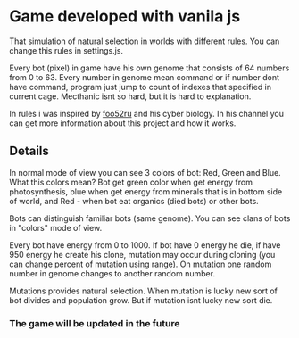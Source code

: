 # Game developed with vanila js

That simulation of natural selection in worlds with different rules. You can change this rules in settings.js.

Every bot (pixel) in game have his own genome that consists of 64 numbers from 0 to 63. Every number in genome mean command or if number dont have command, program just jump to count of indexes that specified in current cage. Mecthanic isnt so hard, but it is hard to explanation.

In rules i was inspired by [foo52ru](https://www.youtube.com/@foo52ru) and his cyber biology. In his channel you can get more information about this project and how it works.

## Details

In normal mode of view you can see 3 colors of bot: Red, Green and Blue. What this colors mean? Bot get green color when get energy from photosynthesis, blue when get energy from minerals that is in bottom side of world, and Red - when bot eat organics (died bots) or other bots.

Bots can distinguish familiar bots (same genome). You can see clans of bots in "colors" mode of view.

Every bot have energy from 0 to 1000. If bot have 0 energy he die, if have 950 energy he create his clone, mutation may occur during cloning (you can change percent of mutation using range). On mutation one random number in genome changes to another random number.

Mutations provides natural selection. When mutation is lucky new sort of bot divides and population grow. But if mutation isnt lucky new sort die.

### The game will be updated in the future
